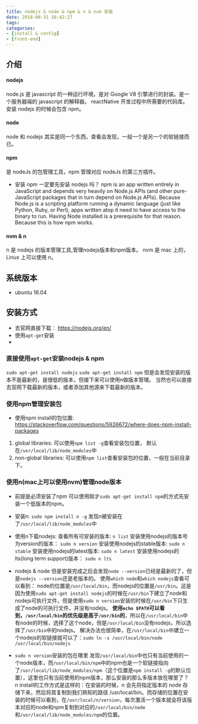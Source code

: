 ```yaml
---
title: nodejs & node & npm & n & nvm 安装
date: 2018-08-31 16:42:27
tags:
categories:
- [install & config]
- [front-end]
---
```


## 介绍
#### nodejs
node.js 是 javascript 的一种运行环境，是对 Google V8 引擎进行的封装。是一个服务器端的 javascript 的解释器。
reactNative 开发过程中所需要的代码库。
安装 nodejs 的时候会包含 npm。

#### node
node 和 nodejs 其实是同一个东西，查看会发现，一般一个是另一个的软链接而已。

#### npm
是 nodeJs 的包管理工具，npm 管理对应 nodeJs 的第三方插件。
* 安装 npm 一定要先安装 nodejs 吗？
npm is an app written entirely in JavaScript and depends very heavily on Node.js APIs (and other pure-JavaScript packages that in turn depend on Node.js APIs). Because Node.js is a scripting platform running a dynamic language (just like Python, Ruby, or Perl), apps written atop it need to have access to the binary to run. Having Node installed is a prerequisite for that reason. Because this is how npm works.


#### nvm & n
n 是 nodejs 的版本管理工具,管理nodejs版本和npm版本。
nvm 是 mac 上的，Linux 上可以使用 n。
<!--more-->

## 系统版本
* ubuntu 16.04

## 安装方式
* 去官网直接下载：
https://nodejs.org/en/
* 使用`apt-get`安装
*

### 直接使用`apt-get`安装nodejs & npm
`sudo apt-get install nodejs`
`sudo apt-get install npm`
但是会发现安装的版本不是最新的，是很低的版本，但接下来可以使用n做版本管理。
当然也可以直接去官网下载最新的版本，或者添加其他源来下载最新的版本。


### 使用npm管理安装包
* 使用npm install的包位置:
https://stackoverflow.com/questions/5926672/where-does-npm-install-packages
1) global libraries:
可以使用`npm list -g`查看安装包位置，
默认在`/usr/local/lib/node_modules`中
2) non-global libraries:
可以使用`npm list`查看安装包的位置，一般在当前目录下。


### 使用n(mac上可以使用nvm)管理node版本
* 前提是必须安装了npm
可以使用刚才`sudo apt-get install npm`的方式先安装一个低版本的npm。

* 安装n:
`sudo npm install n -g`
发现n被安装在了`/usr/local/lib/node_modules`中

* 使用n下载nodejs:
查看所有可安装的版本:
`n list`
安装使用nodejs的版本号为version的版本：
`sudo n version`
安装使用nodejs的stable版本:
`sudo n stable`
安装使用nodejs的latest版本:
`sudo n latest`
安装使用nodejs的lts(long term support)版本：
`sudo n lts`

* nodejs & node
但是安装完成之后会发现`node --version`已经是最新的了，但是`nodejs --version`还是老版本的。
使用`which node`和`which nodejs`查看可以看到：
node的位置是`/usr/local/bin`，而nodejs的位置是`/usr/bin`。这是因为使用`sudo apt-get install nodejs`的时候在`/usr/bin`下建立了node和nodejs可执行文件，但是使用`sudo n version`安装的时候在`/usr/bin`下只生成了node的可执行文件，并没有nodejs。
**使用`echo $PATH`可以看到，`/usr/local/bin`的优先级是高于`/usr/bin`的**，所以在`/usr/local/bin`中有node的时候，选择了这个node，但是`/usr/local/bin`没有nodejs，所以选择了`/usr/bin`中的nodejs。
解决办法也很简单，在`/usr/local/bin`中建立一个nodejs的软链接就可以了：`sudo ln -s /usr/local/bin/node /usr/local/bin/nodejs`

* `sudo n version`安装的包在哪里
发现`/usr/local/bin`中也只有当前使用的一个node版本，而`/usr/local/bin/npm`中的npm也是一个软链接指向了`/usr/local/lib/node_modules/npm`（这个位置是`npm install -g`的默认位置），这里也只有当前使用的npm版本，那么安装的那么多版本放在哪里了？
n install的工作方式是这样的：在安装的时候，n 会先将指定版本的 node 存储下来，然后将其复制到我们熟知的路径 /usr/local/bin。而存储的位置在安装的时候可以看到，在`/usr/local/n/version`，每次激活一个版本就会将该版本对应的node和npm复制到对应的`/usr/local/bin/node`和`/usr/local/lib/node_modules/npm`的位置。
